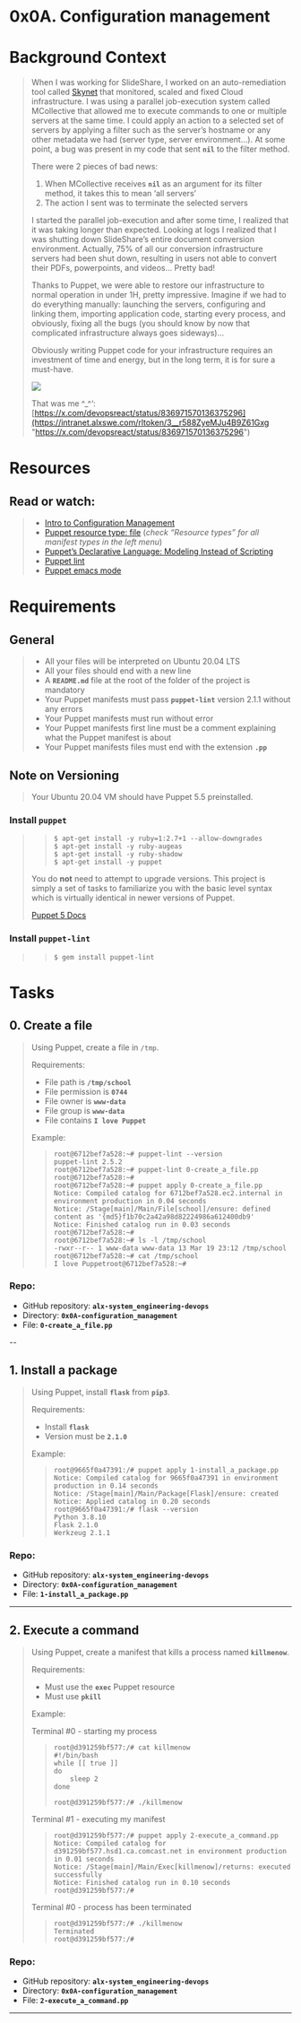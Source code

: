 # 0x0A. Configuration management

# Background Context
> 
> When I was working for SlideShare, I worked on an auto-remediation tool called [Skynet](https://engineering.linkedin.com/slideshare/skynet-project-_-monitor-scale-and-auto-heal-system-cloud "Skynet") that monitored, scaled and fixed Cloud infrastructure. I was using a parallel job-execution system called MCollective that allowed me to execute commands to one or multiple servers at the same time. I could apply an action to a selected set of servers by applying a filter such as the server’s hostname or any other metadata we had (server type, server environment…). At some point, a bug was present in my code that sent **`nil`** to the filter method.
> 
> There were 2 pieces of bad news:
> 
> 1.  When MCollective receives **`nil`** as an argument for its filter method, it takes this to mean ‘all servers’
> 2.  The action I sent was to terminate the selected servers
> 
> I started the parallel job-execution and after some time, I realized that it was taking longer than expected. Looking at logs I realized that I was shutting down SlideShare’s entire document conversion environment. Actually, 75% of all our conversion infrastructure servers had been shut down, resulting in users not able to convert their PDFs, powerpoints, and videos… Pretty bad!
> 
> Thanks to Puppet, we were able to restore our infrastructure to normal operation in under 1H, pretty impressive. Imagine if we had to do everything manually: launching the servers, configuring and linking them, importing application code, starting every process, and obviously, fixing all the bugs (you should know by now that complicated infrastructure always goes sideways)…
> 
> Obviously writing Puppet code for your infrastructure requires an investment of time and energy, but in the long term, it is for sure a must-have.
> 
> ![](./assets/0x0A-01.gif)
> 
> That was me ^\_^‘: [https://x.com/devopsreact/status/836971570136375296](https://intranet.alxswe.com/rltoken/3__r588ZyeMJu4B9Z61Gxg "https://x.com/devopsreact/status/836971570136375296")

# Resources

## **Read or watch**:
> -   [Intro to Configuration Management](https://www.digitalocean.com/community/tutorials/an-introduction-to-configuration-management "Intro to Configuration Management")
> -   [Puppet resource type: file](https://www.puppet.com/docs/puppet/5.5/types/file.html "Puppet resource type: file") (_check “Resource types” for all manifest types in the left menu_)
> -   [Puppet’s Declarative Language: Modeling Instead of Scripting](https://www.puppet.com/blog "Puppet's Declarative Language: Modeling Instead of Scripting")
> -   [Puppet lint](http://puppet-lint.com/ "Puppet lint")
> -   [Puppet emacs mode](https://github.com/voxpupuli/puppet-mode "Puppet emacs mode")

# Requirements

## General
> -   All your files will be interpreted on Ubuntu 20.04 LTS
> -   All your files should end with a new line
> -   A **`README.md`** file at the root of the folder of the project is mandatory
> -   Your Puppet manifests must pass **`puppet-lint`** version 2.1.1 without any errors
> -   Your Puppet manifests must run without error
> -   Your Puppet manifests first line must be a comment explaining what the Puppet manifest is about
> -   Your Puppet manifests files must end with the extension **`.pp`**

## Note on Versioning
> 
> Your Ubuntu 20.04 VM should have Puppet 5.5 preinstalled.

### Install **`puppet`**
>
>> ```
>> $ apt-get install -y ruby=1:2.7+1 --allow-downgrades
>> $ apt-get install -y ruby-augeas
>> $ apt-get install -y ruby-shadow
>> $ apt-get install -y puppet
>> ```
> 
> You do **not** need to attempt to upgrade versions. This project is simply a set of tasks to familiarize you with the basic level syntax which is virtually identical in newer versions of Puppet.
> 
> [Puppet 5 Docs](https://www.puppet.com/docs/puppet/5.5/puppet_index.html "Puppet 5 Docs")
> 
### Install **`puppet-lint`**
>
>> ```
>> $ gem install puppet-lint
>> ```

# Tasks

## 0\. Create a file
> Using Puppet, create a file in `/tmp`.
> 
> Requirements:
> 
> -   File path is **`/tmp/school`**
> -   File permission is **`0744`**
> -   File owner is **`www-data`**
> -   File group is **`www-data`**
> -   File contains **`I love Puppet`**
> 
> Example:
> 
>> ```
>> root@6712bef7a528:~# puppet-lint --version
>> puppet-lint 2.5.2
>> root@6712bef7a528:~# puppet-lint 0-create_a_file.pp
>> root@6712bef7a528:~# 
>> root@6712bef7a528:~# puppet apply 0-create_a_file.pp
>> Notice: Compiled catalog for 6712bef7a528.ec2.internal in environment production in 0.04 seconds
>> Notice: /Stage[main]/Main/File[school]/ensure: defined content as '{md5}f1b70c2a42a98d82224986a612400db9'
>> Notice: Finished catalog run in 0.03 seconds
>> root@6712bef7a528:~#
>> root@6712bef7a528:~# ls -l /tmp/school
>> -rwxr--r-- 1 www-data www-data 13 Mar 19 23:12 /tmp/school
>> root@6712bef7a528:~# cat /tmp/school
>> I love Puppetroot@6712bef7a528:~#
>> ```

### **Repo:**

-   GitHub repository: **`alx-system_engineering-devops`**
-   Directory: **`0x0A-configuration_management`**
-   File: **`0-create_a_file.pp`**

--

## 1\. Install a package
> Using Puppet, install **`flask`** from **`pip3`**.
> 
> Requirements:
> 
> -   Install **`flask`**
> -   Version must be **`2.1.0`**
> 
> Example:
> 
>> ```
>> root@9665f0a47391:/# puppet apply 1-install_a_package.pp
>> Notice: Compiled catalog for 9665f0a47391 in environment production in 0.14 seconds
>> Notice: /Stage[main]/Main/Package[Flask]/ensure: created
>> Notice: Applied catalog in 0.20 seconds
>> root@9665f0a47391:/# flask --version
>> Python 3.8.10
>> Flask 2.1.0
>> Werkzeug 2.1.1
>> ```

### **Repo:**

-   GitHub repository: **`alx-system_engineering-devops`**
-   Directory: **`0x0A-configuration_management`**
-   File: **`1-install_a_package.pp`**

---

## 2\. Execute a command
> Using Puppet, create a manifest that kills a process named **`killmenow`**.
> 
> Requirements:
> 
> -   Must use the **`exec`** Puppet resource
> -   Must use **`pkill`**
> 
> Example:
> 
> Terminal #0 - starting my process
> 
>> ```
>> root@d391259bf577:/# cat killmenow
>> #!/bin/bash
>> while [[ true ]]
>> do
>>     sleep 2
>> done
>> 
>> root@d391259bf577:/# ./killmenow
>> ```
> 
> Terminal #1 - executing my manifest
> 
>> ```
>> root@d391259bf577:/# puppet apply 2-execute_a_command.pp
>> Notice: Compiled catalog for d391259bf577.hsd1.ca.comcast.net in environment production in 0.01 seconds
>> Notice: /Stage[main]/Main/Exec[killmenow]/returns: executed successfully
>> Notice: Finished catalog run in 0.10 seconds
>> root@d391259bf577:/# 
>> ```
> 
> Terminal #0 - process has been terminated
> 
>> ```
>> root@d391259bf577:/# ./killmenow
>> Terminated
>> root@d391259bf577:/#
>> ```

### **Repo:**

-   GitHub repository: **`alx-system_engineering-devops`**
-   Directory: **`0x0A-configuration_management`**
-   File: **`2-execute_a_command.pp`**

---
